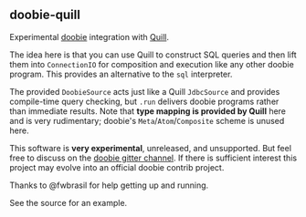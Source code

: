 ## doobie-quill

Experimental [doobie](https://github.com/tpolecat/doobie) integration with [Quill](http://getquill.io).

The idea here is that you can use Quill to construct SQL queries and then lift them into `ConnectionIO` for composition and execution like any other doobie program. This provides an alternative to the `sql` interpreter.

The provided `DoobieSource` acts just like a Quill `JdbcSource` and provides compile-time query checking, but `.run` delivers doobie programs rather than immediate results. Note that **type mapping is provided by Quill** here and is very rudimentary; doobie's `Meta`/`Atom`/`Composite` scheme is unused here.

This software is **very experimental**, unreleased, and unsupported. But feel free to discuss on the [doobie gitter channel](https://gitter.im/tpolecat/doobie). If there is sufficient interest this project may evolve into an official doobie contrib project.

Thanks to @fwbrasil for help getting up and running.

See the source for an example.
